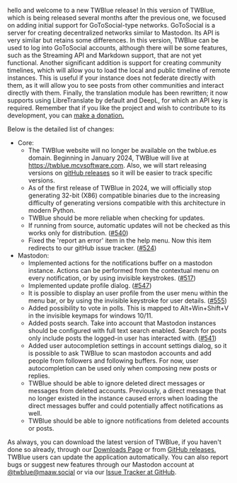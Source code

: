 <!-- 
.. title: TWBlue Version 2024.5.19 has been released
.. slug: 2024.5.19
.. date: 2024-05-19 22:20:57 UTC-05:00
.. tags: 
.. category: 
.. link: 
.. description: 
.. type: text
-->

hello and welcome to a new TWBlue release! In this version of TWBlue, which is being released several months after the previous one, we focused on adding initial support for GoToSocial-type networks. GoToSocial is a server for creating decentralized networks similar to Mastodon. Its API is very similar but retains some differences. In this version, TWBlue can be used to log into GoToSocial accounts, although there will be some features, such as the Streaming API and Markdown support, that are not yet functional. Another significant addition is support for creating community timelines, which will allow you to load the local and public timeline of remote instances. This is useful if your instance does not federate directly with them, as it will allow you to see posts from other communities and interact directly with them. Finally, the translation module has been rewritten; it now supports using LibreTranslate by default and DeepL, for which an API key is required. Remember that if you like the project and wish to contribute to its development, you can [make a donation.](https://twblue.mcvsoftware.com/donate) <!-- TEASER_END -->

Below is the detailed list of changes:

* Core:
    * The TWBlue website will no longer be available on the twblue.es domain. Beginning in January 2024, TWBlue will live at https://twblue.mcvsoftware.com. Also, we will start releasing versions on [gitHub releases](https://github.com/mcv-software/twblue/releases) so it will be easier to track specific versions.
    * As of the first release of TWBlue in 2024, we will officially stop generating 32-bit (X86) compatible binaries due to the increasing difficulty of generating versions compatible with this architecture in modern Python.
    * TWBlue should be more reliable when checking for updates.
    * If running from source, automatic updates will not be checked as this works only for distribution. ([#540](https://github.com/MCV-Software/TWBlue/pull/540))
    * Fixed the 'report an error' item in the help menu. Now this item redirects to our gitHub issue tracker. ([#524](https://github.com/MCV-Software/TWBlue/pull/524))
* Mastodon:
    * Implemented actions for the notifications buffer on a mastodon instance. Actions can be performed from the contextual menu on every notification, or by using invisible keystrokes. ([#517](https://github.com/mcv-software/twblue/issues/517))
    * Implemented update profile dialog. ([#547](https://github.com/MCV-Software/TWBlue/pull/547))
    * It is possible to display an user profile from the user menu within the menu bar, or by using the invisible keystroke for user details. ([#555](https://github.com/MCV-Software/TWBlue/pull/555))
    * Added possibility to vote in polls. This is mapped to Alt+Win+Shift+V in the invisible keymaps for windows 10/11.
    * Added posts search. Take into account that Mastodon instances should be configured with full text search enabled. Search for posts only include posts the logged-in user has interacted with. ([#541](https://github.com/MCV-Software/TWBlue/pull/541))
    * Added user autocompletion settings in account settings dialog, so it is possible to ask TWBlue to scan mastodon accounts and add people from followers and following buffers. For now, user autocompletion can be used only when composing new posts or replies.
    * TWBlue should be able to ignore deleted direct messages or messages from deleted accounts. Previously, a direct message that no longer existed in the instance caused errors when loading the direct messages buffer and could potentially affect notifications as well.
    * TWBlue should be able to ignore notifications from deleted accounts or posts.

As always, you can download the latest version of TWBlue, if you haven't done so already, through our [Downloads Page](https://twblue.mcvsoftware.com/downloads) or from [GitHub releases.](https://github.com/mcv-software/twblue/releases) TWBlue users can update the application automatically. You can also report bugs or suggest new features through our Mastodon account at [@twblue@maaw.social](https://maaw.social/@twblue) or via our [Issue Tracker at GitHub](https://github.com/mcv-software/twblue/issues).